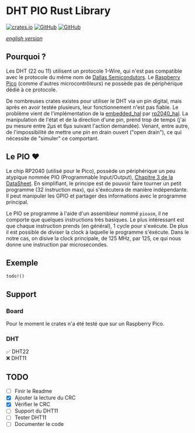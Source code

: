 # DHT PIO Rust Library

[![crates.io](https://img.shields.io/crates/v/dht-pio)](https://crates.io/crates/dht-pio) [![GitHub](https://img.shields.io/github/license/jnthbdn/rs-dht-pio)](https://opensource.org/licenses/MIT) [![GitHub](https://img.shields.io/badge/github-%23121011.svg?style=for-the-badge&logo=github&logoColor=white)](https://github.com/jnthbdn/rs-dht-pio)


_[english version](readme.md)_


## Pourquoi ?
Les DHT (22 ou 11) utilisent un protocole 1-Wire, qui n'est pas compatible avec le protocole du même nom de [Dallas Semicondutors](https://en.wikipedia.org/wiki/1-Wire). Le [Raspberry Pico](https://www.raspberrypi.com/products/raspberry-pi-pico/) (comme d'autres microcontrôleurs) ne possède pas de périphérique dédié à ce protocole. 

De nombreuses crates existes pour utiliser le DHT via un pin digital, mais après en avoir testée plusieurs, leur fonctionnement n'est pas fiable. Le problème vient de l'implémentation de la [embedded_hal](https://crates.io/crates/embedded-hal) par [rp2040_hal](https://crates.io/crates/rp2040-hal). La manipulation de l'état et de la direction d'une pin, prend trop de temps (j'ai pu mesure entre 2µs et 6µs suivant l'action demandée). Venant, entre autre, de l'impossibilité de mettre une pin en drain ouvert ("open drain"), ce qui nécessite de "simuler" ce comportant.

## Le PIO ❤️
Le chip RP2040 (utilisé pour le Pico), possède un périphérique un peu atypique nommée PIO (Programmable Input/Output), [Chapitre 3 de la DataSheet](https://datasheets.raspberrypi.com/rp2040/rp2040-datasheet.pdf). En simplifiant, le principe est de pouvoir faire tourner un petit programme (32 instruction max), qui s'éxécutera de manière indépendante. Il peut manipuler les GPIO et partager des informations avec le programme principal.

Le PIO se programme à l'aide d'un assembleur nommé `pioasm`, il ne comporte que quelques instructions très basiques. Le plus intéressant est que chaque instruction prends (en général), 1 cycle pour s'exécute. De plus il est possible de diviser la clock à laquelle le programme s'éxécute. Dans le notre cas, on disive la clock principale, de 125 MHz, par 125, ce qui nous donne une instruction par microsecondes.

## Exemple
`todo!()`

## Support
### Board
Pour le moment le crates n'a été testé que sur un Raspberry Pico.

### DHT
✅ DHT22  
❌ DHT11

## TODO
- [ ] Finir le Readme
- [x] Ajouter la lecture du CRC
- [x] Vérifier le CRC
- [ ] Support du DHT11
- [ ] Tester DHT11
- [ ] Documenter le code